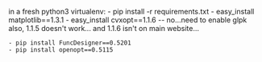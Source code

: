 in a fresh python3 virtualenv:
    - pip install -r requirements.txt
    - easy_install matplotlib==1.3.1
    - easy_install cvxopt==1.1.6 -- no...need to enable glpk
                                    also, 1.1.5 doesn't work...
                                    and 1.1.6 isn't on main website...

    - pip install FuncDesigner==0.5201
    - pip install openopt==0.5115
